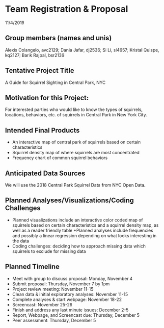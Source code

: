 Team Registration & Proposal
================
11/4/2019

## Group members (names and unis)

Alexis Colangelo, avc2129; Dania Jafar, dj2536; Si Li, sl4657; Kristal
Quispe, kq2127; Barik Rajpal, bsr2136

## Tentative Project Title

A Guide for Squirrel Sighting in Central Park, NYC

## Motivation for this Project:

For interested parties who would like to know the types of squirrels,
locations, behaviors, etc. of squirrels in Central Park in New York
City.

## Intended Final Products

  - An interactive map of central park of squirrels based on certain
    characteristics
  - Squirrel density map of where squirrels are most concentrated
  - Frequency chart of common squirrel behaviors

## Anticipated Data Sources

We will use the 2018 Central Park Squirrel Data from NYC Open Data.

## Planned Analyses/Visualizations/Coding Challenges

  - Planned visualizations include an interactive color coded map of
    squirrels based on certain characteristics and a squirrel density
    map, as well as a reader friendly table \*Planned analyses include
    frequencies and possibly a linear regression depending on what looks
    interesting in the data
  - Coding challenges: deciding how to approach missing data which
    squirrels to exclude for missing data

## Planned Timeline

  - Meet with group to discuss proposal: Monday, November 4
  - Submit proposal: Thursday, November 7 by 1pm
  - Project review meeting: November 11-15
  - Clean data & initial exploratory analyses: November 11-15
  - Complete analyses & start webpage: November 18-22
  - Screencast: November 25-29
  - Finish and address any last minute issues: December 2-5
  - Report, Webpage, and Screencast due: Thursday, December 5
  - Peer assessment: Thursday, December 5
